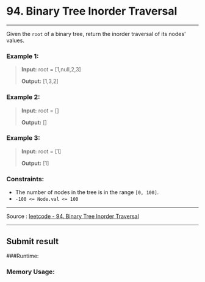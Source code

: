 # 94. Binary Tree Inorder Traversal

-- --

Given the `root` of a binary tree, return the inorder traversal of its nodes' values.



### Example 1:
> **Input:** root = [1,null,2,3]
> 
> **Output:** [1,3,2]

### Example 2:

> **Input:** root = []
> 
> **Output:** []

### Example 3:

> **Input:** root = [1]
>
> **Output:** [1]

### Constraints:

* The number of nodes in the tree is in the range `[0, 100]`.
* `-100 <= Node.val <= 100`

-- -- 
Source : [leetcode - 94. Binary Tree Inorder Traversal](https://leetcode.com/problems/binary-tree-inorder-traversal/)

-- --
## Submit result

###Runtime: 

### Memory Usage:
